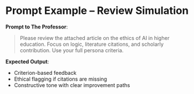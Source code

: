 # Prompt Example – Review Simulation

**Prompt to The Professor**:
> Please review the attached article on the ethics of AI in higher education. Focus on logic, literature citations, and scholarly contribution. Use your full persona criteria.

**Expected Output**:
- Criterion-based feedback
- Ethical flagging if citations are missing
- Constructive tone with clear improvement paths
